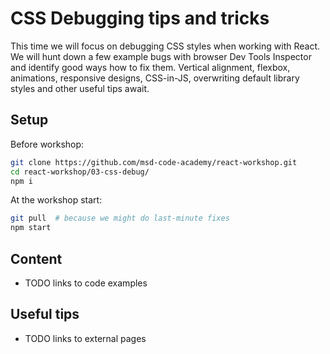 # CSS Debugging tips and tricks

This time we will focus on debugging CSS styles when working with React.
We will hunt down a few example bugs with browser Dev Tools Inspector and identify good ways how to fix them.
Vertical alignment, flexbox, animations, responsive designs, CSS-in-JS, overwriting default library styles and other useful tips await. 

## Setup

Before workshop:
```sh
git clone https://github.com/msd-code-academy/react-workshop.git
cd react-workshop/03-css-debug/
npm i
```

At the workshop start:
```sh
git pull  # because we might do last-minute fixes
npm start
```

## Content

* TODO links to code examples

## Useful tips

* TODO links to external pages
